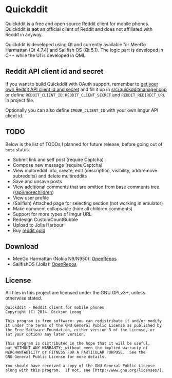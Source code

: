 Quickddit
=========

Quickddit is a free and open source Reddit client for mobile phones. Quickddit is **not** an official client
of Reddit and does not affiliated with Reddit in anyway.

Quickddit is developed using Qt and currently available for MeeGo Harmattan (Qt 4.7.4) and Sailfish OS (Qt 5.1).
The logic part is developed in C++ while the UI is developed in QML.

Reddit API client id and secret
----------------------------------

If you want to build Quickddit with OAuth support, remember to [get your own Reddit API client
id and secret](https://github.com/reddit/reddit/wiki/OAuth2) and fill it up in
[src/quickdditmanager.cpp](src/quickdditmanager.cpp) or define `REDDIT_CLIENT_ID`,
`REDDIT_CLIENT_SECRET` and `REDDIT_REDIRECT_URL` in project file.

Optionally you can also define `IMGUR_CLIENT_ID` with your own Imgur API client id.

TODO
-----
Below is the list of TODOs I planned for future release, before going out of `beta` status.

- Submit link and self post (require Captcha)
- Compose new message (require Captcha)
- View multireddit info, create, edit (description, visibility, add/remove subreddits) and delete multireddits
- Save and unsave posts
- View additional comments that are omitted from base comments tree
([/api/morechildren](http://www.reddit.com/dev/api#POST_api_morechildren))
- View user profile
- (Sailfish) Attached page for selecting section (not working in emulator)
- Make comment collapsable (hide all children comments)
- Support for more types of Imgur URL
- Redesign CustomCountBubble
- Upload to Jolla Harbour
- Buy [reddit gold](http://www.reddit.com/gold/about)


Download
--------
- MeeGo Harmattan (Nokia N9/N950): [OpenRepos](https://openrepos.net/content/dicksonleong/quickddit-harmattan)
- SailfishOS (Jolla): [OpenRepos](https://openrepos.net/content/dicksonleong/quickddit-sailfishos)

License
-------
All files in this project are licensed under the GNU GPLv3+, unless otherwise stated.

    Quickddit - Reddit client for mobile phones
    Copyright (C) 2014  Dickson Leong

    This program is free software: you can redistribute it and/or modify
    it under the terms of the GNU General Public License as published by
    the Free Software Foundation, either version 3 of the License, or
    (at your option) any later version.

    This program is distributed in the hope that it will be useful,
    but WITHOUT ANY WARRANTY; without even the implied warranty of
    MERCHANTABILITY or FITNESS FOR A PARTICULAR PURPOSE.  See the
    GNU General Public License for more details.

    You should have received a copy of the GNU General Public License
    along with this program.  If not, see [http://www.gnu.org/licenses/].
